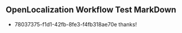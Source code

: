 ## OpenLocalization Workflow Test MarkDown
* 78037375-f1d1-42fb-8fe3-f4fb318ae70e thanks!

<!--HONumber=Sep16_HO1-->


